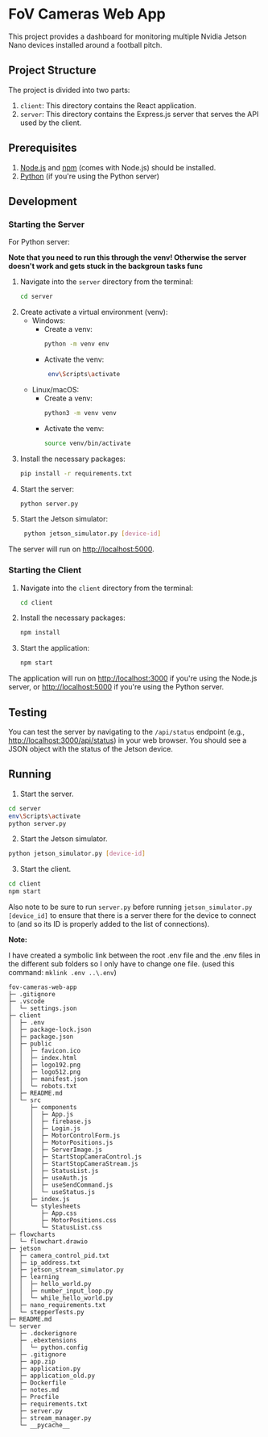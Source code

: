 # FoV Cameras Web App

This project provides a dashboard for monitoring multiple Nvidia Jetson Nano devices installed around a football pitch.

## Project Structure

The project is divided into two parts:

1. `client`: This directory contains the React application.
2. `server`: This directory contains the Express.js server that serves the API used by the client.

## Prerequisites

1. [Node.js](https://nodejs.org/en/download/) and [npm](https://www.npmjs.com/get-npm) (comes with Node.js) should be installed.
2. [Python](https://www.python.org/downloads/) (if you're using the Python server)

## Development

### Starting the Server

<!-- For Node.js server:

1. Navigate into the `server` directory from the terminal:
    ```bash
    cd server
    ```
2. Install the necessary packages:
    ```bash
    npm install
    ```
3. Start the server:
    ```bash
    node server.js
    ```

The server will run on [http://localhost:3000](http://localhost:3000). -->

For Python server:

**Note that you need to run this through the venv! Otherwise the server doesn't work and gets stuck in the backgroun tasks func**

1. Navigate into the `server` directory from the terminal:
    ```bash
    cd server
    ```
2. Create activate a virtual environment (venv):
   - Windows:
     - Create a venv:
         ```bash
        python -m venv env
        ```
      - Activate the venv:
        ```bash
         env\Scripts\activate
        ```
    - Linux/macOS:
      - Create a venv:
        ```bash
        python3 -m venv venv
        ```
      - Activate the venv:
        ```bash
        source venv/bin/activate
        ```
3. Install the necessary packages:
    ```bash
    pip install -r requirements.txt
    ```
4. Start the server:
    ```bash
    python server.py
    ```
5. Start the Jetson simulator:
   ```bash
    python jetson_simulator.py [device-id]
    ```

The server will run on [http://localhost:5000](http://localhost:5000).

### Starting the Client

1. Navigate into the `client` directory from the terminal:
    ```bash
    cd client
    ```
2. Install the necessary packages:
    ```bash
    npm install
    ```
3. Start the application:
    ```bash
    npm start
    ```

The application will run on [http://localhost:3000](http://localhost:3000) if you're using the Node.js server, or [http://localhost:5000](http://localhost:5000) if you're using the Python server.

## Testing

You can test the server by navigating to the `/api/status` endpoint (e.g., [http://localhost:3000/api/status](http://localhost:3000/api/status)) in your web browser. You should see a JSON object with the status of the Jetson device.

## Running 

1. Start the server.
```bash
cd server
env\Scripts\activate
python server.py
```

2. Start the Jetson simulator.
```bash
python jetson_simulator.py [device-id]
```

3. Start the client.
```bash
cd client
npm start
```

Also note to be sure to run `server.py` before running `jetson_simulator.py [device_id]` to 
ensure that there is a server there for the device to connect to (and so its ID is properly 
added to the list of connections).


**Note:**

I have created a symbolic link between the root .env file and the .env files in the different sub folders 
so I only have to change one file. (used this command: `mklink .env ..\.env`)

```
fov-cameras-web-app
├─ .gitignore
├─ .vscode
│  └─ settings.json
├─ client
│  ├─ .env
│  ├─ package-lock.json
│  ├─ package.json
│  ├─ public
│  │  ├─ favicon.ico
│  │  ├─ index.html
│  │  ├─ logo192.png
│  │  ├─ logo512.png
│  │  ├─ manifest.json
│  │  └─ robots.txt
│  ├─ README.md
│  └─ src
│     ├─ components
│     │  ├─ App.js
│     │  ├─ firebase.js
│     │  ├─ Login.js
│     │  ├─ MotorControlForm.js
│     │  ├─ MotorPositions.js
│     │  ├─ ServerImage.js
│     │  ├─ StartStopCameraControl.js
│     │  ├─ StartStopCameraStream.js
│     │  ├─ StatusList.js
│     │  ├─ useAuth.js
│     │  ├─ useSendCommand.js
│     │  └─ useStatus.js
│     ├─ index.js
│     └─ stylesheets
│        ├─ App.css
│        ├─ MotorPositions.css
│        └─ StatusList.css
├─ flowcharts
│  └─ flowchart.drawio
├─ jetson
│  ├─ camera_control_pid.txt
│  ├─ ip_address.txt
│  ├─ jetson_stream_simulator.py
│  ├─ learning
│  │  ├─ hello_world.py
│  │  ├─ number_input_loop.py
│  │  └─ while_hello_world.py
│  ├─ nano_requirements.txt
│  └─ stepperTests.py
├─ README.md
└─ server
   ├─ .dockerignore
   ├─ .ebextensions
   │  └─ python.config
   ├─ .gitignore
   ├─ app.zip
   ├─ application.py
   ├─ application_old.py
   ├─ Dockerfile
   ├─ notes.md
   ├─ Procfile
   ├─ requirements.txt
   ├─ server.py
   ├─ stream_manager.py
   └─ __pycache__

```